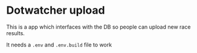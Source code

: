 # Dotwatcher upload

This is a app which interfaces with the DB so people can upload new race results.

It needs a `.env` and  `.env.build` file to work
